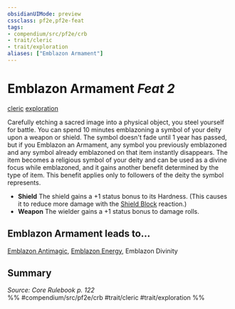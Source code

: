 ```yaml
---
obsidianUIMode: preview
cssclass: pf2e,pf2e-feat
tags:
- compendium/src/pf2e/crb
- trait/cleric
- trait/exploration
aliases: ["Emblazon Armament"]
---
```

# Emblazon Armament  *Feat 2*  
[cleric](/rules/traits/cleric.md)  [exploration](/rules/traits/exploration.md)  


Carefully etching a sacred image into a physical object, you steel yourself for battle. You can spend 10 minutes emblazoning a symbol of your deity upon a weapon or shield. The symbol doesn't fade until 1 year has passed, but if you Emblazon an Armament, any symbol you previously emblazoned and any symbol already emblazoned on that item instantly disappears. The item becomes a religious symbol of your deity and can be used as a divine focus while emblazoned, and it gains another benefit determined by the type of item. This benefit applies only to followers of the deity the symbol represents.

- **Shield** The shield gains a +1 status bonus to its Hardness. (This causes it to reduce more damage with the [Shield Block](/compendium/feats/shield-block.md) reaction.)
- **Weapon** The wielder gains a +1 status bonus to damage rolls.

## Emblazon Armament leads to...

[Emblazon Antimagic](/compendium/feats/emblazon-antimagic.md), [Emblazon Energy](/compendium/feats/emblazon-energy.md), Emblazon Divinity

## Summary

*Source: Core Rulebook p. 122*  
%% #compendium/src/pf2e/crb #trait/cleric #trait/exploration %%